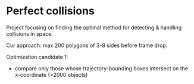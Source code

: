 # Perfect collisions

Project focusing on finding the optimal method for detecting & handling collisions in space.

Cur approach: max 200 polygons of 3-8 sides before frame drop.

Optimization candidate 1: 
- compare only those whose trajectory-bounding boxes intersect on the x-coordinate (>2000 objects)